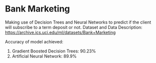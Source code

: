 # Bank Marketing

Making use of Decision Trees and Neural Networks to predict if the client will subscribe to a term deposit or not. 
Dataset and Data Description: https://archive.ics.uci.edu/ml/datasets/Bank+Marketing

Accuracy of model achieved:
1. Gradient Boosted Decision Trees: 90.23%
2. Artificial Neural Network: 89.9%
